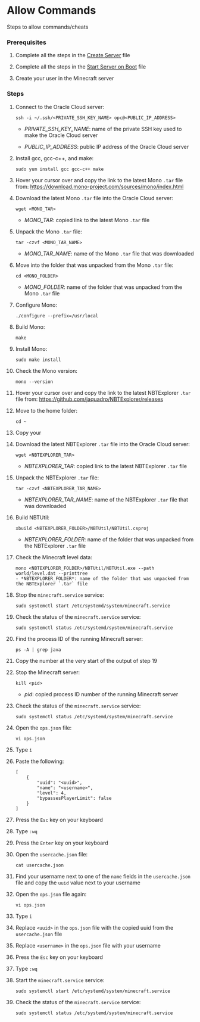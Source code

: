 # Allow Commands

Steps to allow commands/cheats

### Prerequisites

1. Complete all the steps in the [Create Server](../create-server.md#create-server) file

2. Complete all the steps in the [Start Server on Boot](../start-server-on-boot/start-server-on-boot.md#start-server-on-boot) file

3. Create your user in the Minecraft server

### Steps

1. Connect to the Oracle Cloud server:
    ```
    ssh -i ~/.ssh/<PRIVATE_SSH_KEY_NAME> opc@<PUBLIC_IP_ADDRESS>
    ```
    - *PRIVATE_SSH_KEY_NAME*: name of the private SSH key used to make the Oracle Cloud server

    - *PUBLIC_IP_ADDRESS*: public IP address of the Oracle Cloud server

2. Install gcc, gcc-c++, and make:
    ```
    sudo yum install gcc gcc-c++ make
    ```

3. Hover your cursor over and copy the link to the latest Mono `.tar` file from: https://download.mono-project.com/sources/mono/index.html

4. Download the latest Mono `.tar` file into the Oracle Cloud server:
    ```
    wget <MONO_TAR>
    ```
    - *MONO_TAR*: copied link to the latest Mono `.tar` file

5. Unpack the Mono `.tar` file:
    ```
    tar -czvf <MONO_TAR_NAME>
    ```
    - *MONO_TAR_NAME*: name of the Mono `.tar` file that was downloaded

6. Move into the folder that was unpacked from the Mono `.tar` file:
    ```
    cd <MONO_FOLDER>
    ```
    - *MONO_FOLDER*: name of the folder that was unpacked from the Mono `.tar` file

7. Configure Mono:
    ```
    ./configure --prefix=/usr/local
    ```

8. Build Mono:
    ```
    make
    ```

9. Install Mono:
    ```
    sudo make install
    ```

10. Check the Mono version:
    ```
    mono --version
    ```

11. Hover your cursor over and copy the link to the latest NBTExplorer `.tar` file from: https://github.com/jaquadro/NBTExplorer/releases

12. Move to the home folder:
    ```
    cd ~
    ```

13. Copy your 

13. Download the latest NBTExplorer `.tar` file into the Oracle Cloud server:
    ```
    wget <NBTEXPLORER_TAR>
    ```
    - *NBTEXPLORER_TAR*: copied link to the latest NBTExplorer `.tar` file

14. Unpack the NBTExplorer `.tar` file:
    ```
    tar -czvf <NBTEXPLORER_TAR_NAME>
    ```
    - *NBTEXPLORER_TAR_NAME*: name of the NBTExplorer `.tar` file that was downloaded

15. Build NBTUtil:
    ```
    xbuild <NBTEXPLORER_FOLDER>/NBTUtil/NBTUtil.csproj
    ```
    - *NBTEXPLORER_FOLDER*: name of the folder that was unpacked from the NBTExplorer `.tar` file

16. Check the Minecraft level data:
    ```
    mono <NBTEXPLORER_FOLDER>/NBTUtil/NBTUtil.exe --path world/level.dat --printtree
    - *NBTEXPLORER_FOLDER*: name of the folder that was unpacked from the NBTExplorer `.tar` file
    ```

17. Stop the `minecraft.service` service:
    ```
    sudo systemctl start /etc/systemd/system/minecraft.service
    ```

18. Check the status of the `minecraft.service` service:
    ```
    sudo systemctl status /etc/systemd/system/minecraft.service
    ```

19. Find the process ID of the running Minecraft server:
    ```
    ps -A | grep java
    ```

20. Copy the number at the very start of the output of step 19

21. Stop the Minecraft server:
    ```
    kill <pid>
    ```
    - *pid*: copied process ID number of the running Minecraft server

22. Check the status of the `minecraft.service` service:
    ```
    sudo systemctl status /etc/systemd/system/minecraft.service
    ```

23. Open the `ops.json` file:
    ```
    vi ops.json
    ```

24. Type `i`

25. Paste the following:
    ```
    [
        {
            "uuid": "<uuid>",
            "name": "<username>",
            "level": 4,
            "bypassesPlayerLimit": false
        }
    ]
    ```

26. Press the `Esc` key on your keyboard

27. Type `:wq`

28. Press the `Enter` key on your keyboard

29. Open the `usercache.json` file:
    ```
    cat usercache.json
    ```

30. Find your username next to one of the `name` fields in the `usercache.json` file and copy the `uuid` value next to your username

31. Open the `ops.json` file again:
    ```
    vi ops.json
    ```

32. Type `i`

33. Replace `<uuid>` in the `ops.json` file with the copied uuid from the `usercache.json` file

34. Replace `<username>` in the `ops.json` file with your username

35. Press the `Esc` key on your keyboard

36. Type `:wq`

37. Start the `minecraft.service` service:
    ```
    sudo systemctl start /etc/systemd/system/minecraft.service
    ```

38. Check the status of the `minecraft.service` service:
    ```
    sudo systemctl status /etc/systemd/system/minecraft.service
    ```
